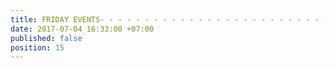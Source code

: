 ```yaml
---
title: FRIDAY EVENTS- - - - - - - - - - - - - - - - - - - - - - - - - -
date: 2017-07-04 16:33:00 +07:00
published: false
position: 15
---
```


